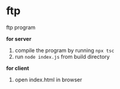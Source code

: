# ftp

ftp program

**for server**

1. compile the program by running `npx tsc`
2. run `node index.js` from build directory

**for client**

1. open index.html in browser
